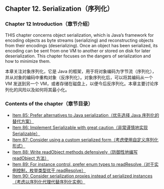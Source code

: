 ## Chapter 12. Serialization（序列化）

### Chapter 12 Introduction（章节介绍）

THIS chapter concerns object serialization, which is Java’s framework for encoding objects as byte streams (serializing)
and reconstructing objects from their encodings (deserializing). Once an object has been serialized, its encoding can be
sent from one VM to another or stored on disk for later deserialization. This chapter focuses on the dangers of
serialization and how to minimize them.

本章关注对象序列化，它是 Java 的框架，用于将对象编码为字节流（序列化），并从对象的编码中重构对象（反序列化）。对象序列化后，可以将其编码从一个
VM 发送到另一个 VM，或者存储在磁盘上，以便今后反序列化。本章主要讨论序列化的风险以及如何将其最小化。

### Contents of the chapter（章节目录）

- [Item 85: Prefer alternatives to Java serialization（优先选择 Java 序列化的替代方案）](Chapter-12-Item-85-Prefer-alternatives-to-Java-serialization.md)
- [Item 86: Implement Serializable with great caution（非常谨慎地实现 Serializable）](Chapter-12-Item-86-Implement-Serializable-with-great-caution.md)
- [Item 87: Consider using a custom serialized form（考虑使用自定义序列化形式）](Chapter-12-Item-87-Consider-using-a-custom-serialized-form.md)
- [Item 88: Write readObject methods defensively（防御性地编写 readObject 方法）](Chapter-12-Item-88-Write-readObject-methods-defensively.md)
- [Item 89: For instance control, prefer enum types to readResolve（对于实例控制，枚举类型优于 readResolve）](Chapter-12-Item-89-For-instance-control-prefer-enum-types-to-readResolve.md)
- [Item 90: Consider serialization proxies instead of serialized instances（考虑以序列化代理代替序列化实例）](Chapter-12-Item-90-Consider-serialization-proxies-instead-of-serialized-instances.md)
